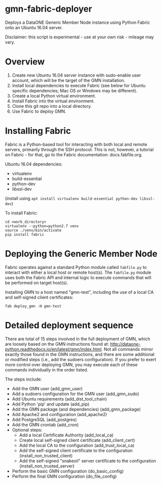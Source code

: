 # gmn-fabric-deployer

Deploys a DataONE Generic Member Node instance using Python Fabric onto an 
Ubuntu 16.04 server.

Disclaimer: this script is experimental - use at your own risk - mileage may 
vary.

# Overview

1. Create new Ubuntu 16.04 server instance with sudo-enable user account, 
which will be the target of the GMN installation.
2. Install local dependencies to execute Fabric (see below for Ubuntu 
specific dependencies; Mac OS or Windows may be different).
3. Create a local Python virtual environment.
4. Install Fabric into the virtual environment.
5. Clone this git repo into a local directory.
6. Use Fabric to deploy GMN.

# Installing Fabric

Fabric is a Python-based tool for interacting with both local and remote 
servers, primarily through the SSH protocol. This is not, however, a tutorial
 on Fabric - for that, go to the Fabric documentation: docs.fabfile.org.
  
Ubuntu 16.04 dependencies:

 - virtualenv
 - build-essential
 - python-dev
 - libssl-dev
 
(install using `apt install virtualenv build-essential python-dev libssl-dev`)
 
To install Fabric:
 
```
cd <work_directory>
virtualenv --python=python2.7 venv
source ./venv/bin/activate
pip install fabric
```
 
# Deploying the Generic Member Node
 
Fabric operates against a standard Python module called `fabfile.py` to 
interact with either a local host or remote host(s). The `fabfile.py` module 
uses both the Fabric API and internal logic to execute commands that will be
performed on target host(s).
  
Installing GMN to a host named "gmn-test", including the use of a local CA 
and self-signed client certificates:
```
fab deploy_gmn -H gmn-test  
```

# Detailed deployment sequence

There are total of 15 steps involved in the full deployment of GMN, which are
 loosely based on the GMN instructions found at: 
http://dataone-python.readthedocs.io/en/latest/gmn/index.html. Not all 
commands mirror exactly those found in the GMN instructions, and there are 
some additional or modified steps (i.e., add the sudoers configuration). If 
you prefer to exert more control over deploying GMN, you may execute each of 
these commands individually in the order listed.

The steps include:
- Add the GMN user (add_gmn_user)
- Add a sudoers configuration for the GMN user (add_gmn_sudo)
- Add Ubuntu requirements (add_dist_tool_chain)
- Add Python 'pip' and update (add_pip)
- Add the GMN package (and dependencies) (add_gmn_package)
- Add Apache2 and configuration (add_apache2)
- Add PostgreSQL (add_postgres)
- Add the GMN crontab (add_cron)
- Optional steps:
    - Add a local Certificate Authority (add_local_ca)
    - Create local self-signed client certificate (add_client_cert)
    - Add the local CA to the configuration (add_trust_local_ca)
    - Add the self-signed client certificate to the configuration 
    (install_non_trusted_client)
    - Add the self-signed "snakeoil" server certificate to the configuration 
    (install_non_trusted_server)
- Perform the basic GMN configuration (do_basic_config)
- Perform the final GMN configuration (do_file_config)